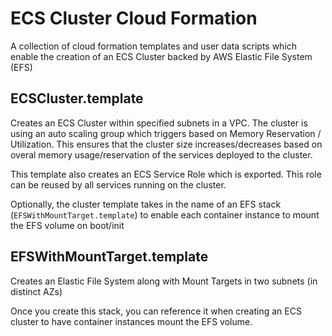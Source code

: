 # ECS Cluster Cloud Formation

A collection of cloud formation templates and user data scripts which enable
the creation of an ECS Cluster backed by AWS Elastic File System (EFS)

## ECSCluster.template

Creates an ECS Cluster within specified subnets in a VPC. The cluster is using an
auto scaling group which triggers based on Memory Reservation / Utilization.
This ensures that the cluster size increases/decreases based on overal memory usage/reservation
of the services deployed to the cluster.

This template also creates an ECS Service Role which is exported. This role can be reused by all services
running on the cluster.

Optionally, the cluster template takes in the name of an EFS stack (`EFSWithMountTarget.template`) to
enable each container instance to mount the EFS volume on boot/init

## EFSWithMountTarget.template

Creates an Elastic File System along with Mount Targets in two subnets (in distinct AZs)

Once you create this stack, you can reference it when creating an ECS cluster to have container instances mount the EFS volume. 
 


